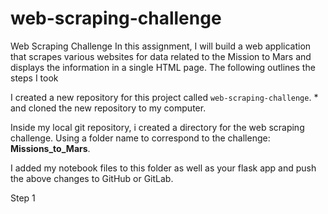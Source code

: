 # web-scraping-challenge
Web Scraping Challenge
In this assignment, I will build a web application that scrapes various websites for data related to the Mission to Mars and displays the information in a single HTML page. The following outlines the steps I took


I created a new repository for this project called `web-scraping-challenge`. * and cloned the new repository to my computer.

Inside my local git repository, i created a directory for the web scraping challenge. Using a folder name to correspond to the challenge: **Missions_to_Mars**.

I added my notebook files to this folder as well as your flask app and push the above changes to GitHub or GitLab.

Step  1
    
